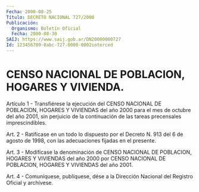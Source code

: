 ```yaml
---
Fecha: 2000-08-25
Título: DECRETO NACIONAL 727/2000
Publicación:
  Organismo: Boletín Oficial
  Fecha: 2000-08-30
SAIJ: https://www.saij.gob.ar/DN20000000727
Id: 123456789-0abc-727-0000-0002soterced
---
```

# CENSO NACIONAL DE POBLACION, HOGARES Y VIVIENDA.

<a id="1"></a>
Artículo  1  -  Transfiérese  la  ejecución  del CENSO NACIONAL  DE POBLACION, HOGARES Y VIVIENDAS del año 2000 para el mes de octubre del  año  2001,  sin  perjuicio de la continuación  de  las  tareas precensales imprescindibles.

<a id="2"></a>
Art. 2 - Ratifícase en  un  todo  lo dispuesto por el Decreto N. 913 del  6  de  agosto  de  1998, con las adecuaciones  fijadas  en  el presente.

<a id="3"></a>
Art.  3  -  Modifícase  la  denominación   de  CENSO  NACIONAL  DE POBLACION, HOGARES Y VIVIENDAS del año 2000  por  CENSO NACIONAL DE POBLACION, HOGARES Y VIVIENDAS del año 2001.

<a id="4"></a>
Art. 4 - Comuníquese, publíquese, dése a la Dirección  Nacional del Registro Oficial y archívese.